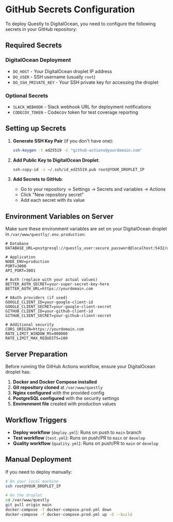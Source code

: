 # GitHub Secrets Configuration

To deploy Questly to DigitalOcean, you need to configure the following secrets in your GitHub repository:

## Required Secrets

### DigitalOcean Deployment

- `DO_HOST` - Your DigitalOcean droplet IP address
- `DO_USER` - SSH username (usually `root`)
- `DO_SSH_PRIVATE_KEY` - Your SSH private key for accessing the droplet

### Optional Secrets

- `SLACK_WEBHOOK` - Slack webhook URL for deployment notifications
- `CODECOV_TOKEN` - Codecov token for test coverage reporting

## Setting up Secrets

1. **Generate SSH Key Pair** (if you don't have one):

   ```bash
   ssh-keygen -t ed25519 -C "github-actions@yourdomain.com"
   ```

2. **Add Public Key to DigitalOcean Droplet**:

   ```bash
   ssh-copy-id -i ~/.ssh/id_ed25519.pub root@YOUR_DROPLET_IP
   ```

3. **Add Secrets to GitHub**:
   - Go to your repository → Settings → Secrets and variables → Actions
   - Click "New repository secret"
   - Add each secret with its value

## Environment Variables on Server

Make sure these environment variables are set on your DigitalOcean droplet in `/var/www/questly/.env.production`:

```env
# Database
DATABASE_URL=postgresql://questly_user:secure_password@localhost:5432/questly_production

# Application
NODE_ENV=production
PORT=3000
API_PORT=3001

# Auth (replace with your actual values)
BETTER_AUTH_SECRET=your-super-secret-key-here
BETTER_AUTH_URL=https://yourdomain.com

# OAuth providers (if used)
GOOGLE_CLIENT_ID=your-google-client-id
GOOGLE_CLIENT_SECRET=your-google-client-secret
GITHUB_CLIENT_ID=your-github-client-id
GITHUB_CLIENT_SECRET=your-github-client-secret

# Additional security
CORS_ORIGIN=https://yourdomain.com
RATE_LIMIT_WINDOW_MS=900000
RATE_LIMIT_MAX_REQUESTS=100
```

## Server Preparation

Before running the GitHub Actions workflow, ensure your DigitalOcean droplet has:

1. **Docker and Docker Compose installed**
2. **Git repository cloned** at `/var/www/questly`
3. **Nginx configured** with the provided config
4. **PostgreSQL configured** with the security settings
5. **Environment file** created with production values

## Workflow Triggers

- **Deploy workflow** (`deploy.yml`): Runs on push to `main` branch
- **Test workflow** (`test.yml`): Runs on push/PR to `main` or `develop`
- **Quality workflow** (`quality.yml`): Runs on push/PR to `main` or `develop`

## Manual Deployment

If you need to deploy manually:

```bash
# On your local machine
ssh root@YOUR_DROPLET_IP

# On the droplet
cd /var/www/questly
git pull origin main
docker-compose -f docker-compose.prod.yml down
docker-compose -f docker-compose.prod.yml up -d --build
```
